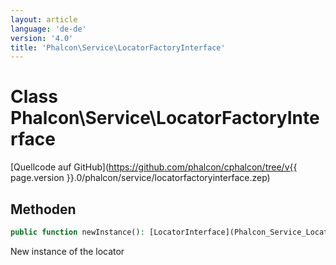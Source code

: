 ```yaml
---
layout: article
language: 'de-de'
version: '4.0'
title: 'Phalcon\Service\LocatorFactoryInterface'
---
```

# Class **Phalcon\Service\LocatorFactoryInterface**

[Quellcode auf GitHub](https://github.com/phalcon/cphalcon/tree/v{{ page.version }}.0/phalcon/service/locatorfactoryinterface.zep)

## Methoden

```php
public function newInstance(): [LocatorInterface](Phalcon_Service_LocatorInterface);
```

New instance of the locator